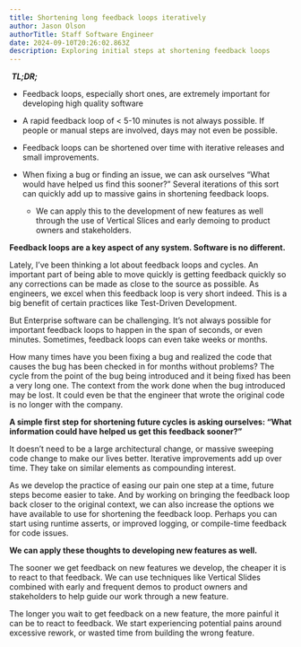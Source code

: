 ```yaml
---
title: Shortening long feedback loops iteratively
author: Jason Olson
authorTitle: Staff Software Engineer
date: 2024-09-10T20:26:02.863Z
description: Exploring initial steps at shortening feedback loops
---
```

 ***TL;DR;***

* Feedback loops, especially short ones, are extremely important for developing high quality software
* A rapid feedback loop of < 5-10 minutes is not always possible. If people or manual steps are involved, days may not even be possible.
* Feedback loops can be shortened over time with iterative releases and small improvements.
* When fixing a bug or finding an issue, we can ask ourselves “What would have helped us find this sooner?” Several iterations of this sort can quickly add up to massive gains in shortening feedback loops.

  * We can apply this to the development of new features as well through the use of Vertical Slices and early demoing to product owners and stakeholders.

**Feedback loops are a key aspect of any system. Software is no different.**

Lately, I’ve been thinking a lot about feedback loops and cycles. An important part of being able to move quickly is getting feedback quickly so any corrections can be made as close to the source as possible. As engineers, we excel when this feedback loop is very short indeed. This is a big benefit of certain practices like Test-Driven Development.

But Enterprise software can be challenging. It’s not always possible for important feedback loops to happen in the span of seconds, or even minutes. Sometimes, feedback loops can even take weeks or months.

How many times have you been fixing a bug and realized the code that causes the bug has been checked in for months without problems? The cycle from the point of the bug being introduced and it being fixed has been a very long one. The context from the work done when the bug introduced may be lost. It could even be that the engineer that wrote the original code is no longer with the company.

**A simple first step for shortening future cycles is asking ourselves: “What information could have helped us get this feedback sooner?”**

It doesn’t need to be a large architectural change, or massive sweeping code change to make our lives better. Iterative improvements add up over time. They take on similar elements as compounding interest.

As we develop the practice of easing our pain one step at a time, future steps become easier to take. And by working on bringing the feedback loop back closer to the original context, we can also increase the options we have available to use for shortening the feedback loop. Perhaps you can start using runtime asserts, or improved logging, or compile-time feedback for code issues.

**We can apply these thoughts to developing new features as well.**

The sooner we get feedback on new features we develop, the cheaper it is to react to that feedback. We can use techniques like Vertical Slides combined with early and frequent demos to product owners and stakeholders to help guide our work through a new feature.

The longer you wait to get feedback on a new feature, the more painful it can be to react to feedback. We start experiencing potential pains around excessive rework, or wasted time from building the wrong feature.